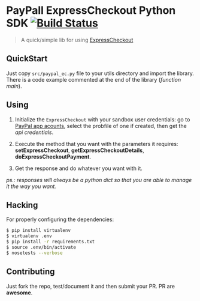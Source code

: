 PayPall ExpressCheckout Python SDK [![Build Status](https://travis-ci.org/cirocosta/paypal-expresscheckout-python.png)](https://travis-ci.org/cirocosta/paypal-expresscheckout-python)
===

> A quick/simple lib for using [ExpressCheckout](https://developer.paypal.com/webapps/developer/docs/classic/express-checkout/gs_expresscheckout/)

QuickStart
---
Just copy `src/paypal_ec.py` file to your utils directory and import the library.
There is a code example commented at the end of the library (*function main*).


Using
---

1.	Initialize the `ExpressCheckout` with your sandbox user credentials:
go to [PayPal app acounts](https://developer.paypal.com/webapps/developer/applications/accounts), select the probfile of one if created, then get the *api credentials*.

2.	Execute the method that you want with the parameters it requires: **setExpressCheckout**, **getExpressCheckoutDetails**, **doExpressCheckoutPayment**.

3.	Get the response and do whatever you want with it.


*ps.: responses will always be a python dict so that you are able to manage it the way you want.* 


Hacking
---
For properly configuring the dependencies:

```bash
$ pip install virtualenv
$ virtualenv .env
$ pip install -r requirements.txt
$ source .env/bin/activate
$ nosetests --verbose 
```  

Contributing
---
Just fork the repo, test/document it and then submit your PR. PR are **awesome**.

